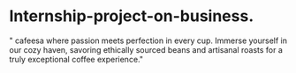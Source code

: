 # Internship-project-on-business.
" cafeesa where passion meets perfection in every cup. Immerse yourself in our cozy haven, savoring ethically sourced beans and artisanal roasts for a truly exceptional coffee experience."

